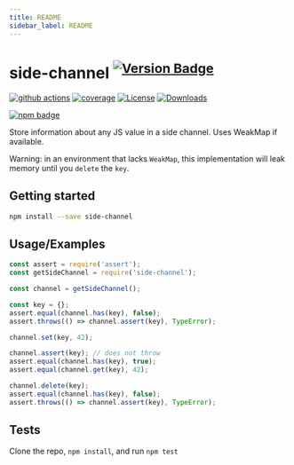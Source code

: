 ```yaml
---
title: README
sidebar_label: README
---
```

# side-channel <sup>[![Version Badge][npm-version-svg]][package-url]</sup>

[![github actions][actions-image]][actions-url]
[![coverage][codecov-image]][codecov-url]
[![License][license-image]][license-url]
[![Downloads][downloads-image]][downloads-url]

[![npm badge][npm-badge-png]][package-url]

Store information about any JS value in a side channel. Uses WeakMap if available.

Warning: in an environment that lacks `WeakMap`, this implementation will leak memory until you `delete` the `key`.

## Getting started

```sh
npm install --save side-channel
```

## Usage/Examples

```js
const assert = require('assert');
const getSideChannel = require('side-channel');

const channel = getSideChannel();

const key = {};
assert.equal(channel.has(key), false);
assert.throws(() => channel.assert(key), TypeError);

channel.set(key, 42);

channel.assert(key); // does not throw
assert.equal(channel.has(key), true);
assert.equal(channel.get(key), 42);

channel.delete(key);
assert.equal(channel.has(key), false);
assert.throws(() => channel.assert(key), TypeError);
```

## Tests

Clone the repo, `npm install`, and run `npm test`

[package-url]: https://npmjs.org/package/side-channel
[npm-version-svg]: https://versionbadg.es/ljharb/side-channel.svg
[deps-svg]: https://david-dm.org/ljharb/side-channel.svg
[deps-url]: https://david-dm.org/ljharb/side-channel
[dev-deps-svg]: https://david-dm.org/ljharb/side-channel/dev-status.svg
[dev-deps-url]: https://david-dm.org/ljharb/side-channel#info=devDependencies
[npm-badge-png]: https://nodei.co/npm/side-channel.png?downloads=true&stars=true
[license-image]: https://img.shields.io/npm/l/side-channel.svg
[license-url]: LICENSE
[downloads-image]: https://img.shields.io/npm/dm/side-channel.svg
[downloads-url]: https://npm-stat.com/charts.html?package=side-channel
[codecov-image]: https://codecov.io/gh/ljharb/side-channel/branch/main/graphs/badge.svg
[codecov-url]: https://app.codecov.io/gh/ljharb/side-channel/
[actions-image]: https://img.shields.io/endpoint?url=https://github-actions-badge-u3jn4tfpocch.runkit.sh/ljharb/side-channel
[actions-url]: https://github.com/ljharb/side-channel/actions

